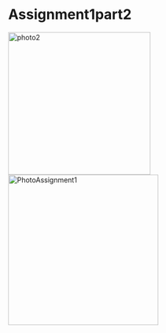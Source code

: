 # Assignment1part2
<img width="289" alt="photo2" src="https://user-images.githubusercontent.com/98852439/196452368-cc716149-1784-427f-a8a5-8796878eb5e5.png">
<img width="305" alt="PhotoAssignment1" src="https://user-images.githubusercontent.com/98852439/196452369-ef42c727-0125-4e7f-82f7-b17a5bfe8ac3.png">
